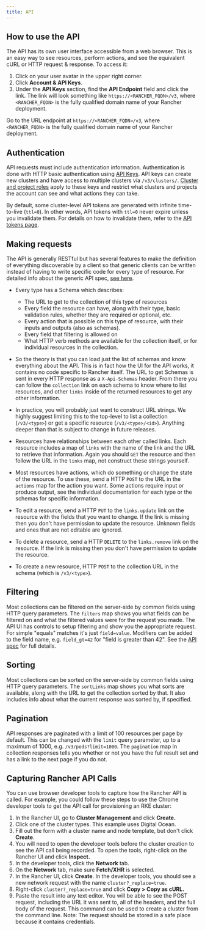 ```yaml
---
title: API
---
```


## How to use the API

The API has its own user interface accessible from a web browser.  This is an easy way to see resources, perform actions, and see the equivalent cURL or HTTP request & response.  To access it:

<Tabs>
<TabItem value="Rancher v2.6.4+">

1. Click on your user avatar in the upper right corner.
1. Click  **Account & API Keys**.
1. Under the **API Keys** section, find the **API Endpoint** field and click the link. The link will look something like `https://<RANCHER_FQDN>/v3`, where `<RANCHER_FQDN>` is the fully qualified domain name of your Rancher deployment.

</TabItem>
<TabItem value="Rancher before v2.6.4">

Go to the URL endpoint at `https://<RANCHER_FQDN>/v3`, where `<RANCHER_FQDN>` is the fully qualified domain name of your Rancher deployment.

</TabItem>
</Tabs>

## Authentication

API requests must include authentication information.  Authentication is done with HTTP basic authentication using [API Keys](../reference-guides/user-settings/api-keys.md). API keys can create new clusters and have access to multiple clusters via `/v3/clusters/`. [Cluster and project roles](../how-to-guides/new-user-guides/authentication-permissions-and-global-configuration/manage-role-based-access-control-rbac/cluster-and-project-roles.md) apply to these keys and restrict what clusters and projects the account can see and what actions they can take.

By default, some cluster-level API tokens are generated with infinite time-to-live (`ttl=0`). In other words, API tokens with `ttl=0` never expire unless you invalidate them. For details on how to invalidate them, refer to the [API tokens page](../reference-guides/about-the-api/api-tokens.md).

## Making requests

The API is generally RESTful but has several features to make the definition of everything discoverable by a client so that generic clients can be written instead of having to write specific code for every type of resource.  For detailed info about the generic API spec, [see here](https://github.com/rancher/api-spec/blob/master/specification.md).

- Every type has a Schema which describes:
  - The URL to get to the collection of this type of resources
  - Every field the resource can have, along with their type, basic validation rules, whether they are required or optional, etc.
  - Every action that is possible on this type of resource, with their inputs and outputs (also as schemas).
  - Every field that filtering is allowed on
  - What HTTP verb methods are available for the collection itself, or for individual resources in the collection.


- So the theory is that you can load just the list of schemas and know everything about the API.  This is in fact how the UI for the API works, it contains no code specific to Rancher itself.  The URL to get Schemas is sent in every HTTP response as a `X-Api-Schemas` header.  From there you can follow the `collection` link on each schema to know where to list resources, and other `links` inside of the returned resources to get any other information.

- In practice, you will probably just want to construct URL strings.  We highly suggest limiting this to the top-level to list a collection (`/v3/<type>`) or get a specific resource (`/v3/<type>/<id>`).  Anything deeper than that is subject to change in future releases.

- Resources have relationships between each other called links.  Each resource includes a map of `links` with the name of the link and the URL to retrieve that information.  Again you should `GET` the resource and then follow the URL in the `links` map, not construct these strings yourself.

- Most resources have actions, which do something or change the state of the resource.  To use these, send a HTTP `POST` to the URL in the `actions` map for the action you want.  Some actions require input or produce output, see the individual documentation for each type or the schemas for specific information.

- To edit a resource, send a HTTP `PUT` to the `links.update` link on the resource with the fields that you want to change.  If the link is missing then you don't have permission to update the resource. Unknown fields and ones that are not editable are ignored.

- To delete a resource, send a HTTP `DELETE` to the `links.remove` link on the resource.  If the link is missing then you don't have permission to update the resource.

- To create a new resource, HTTP `POST` to the collection URL in the schema (which is `/v3/<type>`).

## Filtering

Most collections can be filtered on the server-side by common fields using HTTP query parameters.  The `filters` map shows you what fields can be filtered on and what the filtered values were for the request you made.  The API UI has controls to setup filtering and show you the appropriate request.  For simple "equals" matches it's just `field=value`.  Modifiers can be added to the field name, e.g. `field_gt=42` for "field is greater than 42".  See the [API spec](https://github.com/rancher/api-spec/blob/master/specification.md#filtering) for full details.

## Sorting

Most collections can be sorted on the server-side by common fields using HTTP query parameters.  The `sortLinks` map shows you what sorts are available, along with the URL to get the collection sorted by that.  It also includes info about what the current response was sorted by, if specified.

## Pagination

API responses are paginated with a limit of 100 resources per page by default.  This can be changed with the `limit` query parameter, up to a maximum of 1000, e.g. `/v3/pods?limit=1000`.  The `pagination` map in collection responses tells you whether or not you have the full result set and has a link to the next page if you do not.

## Capturing Rancher API Calls

You can use browser developer tools to capture how the Rancher API is called. For example, you could follow these steps to use the Chrome developer tools to get the API call for provisioning an RKE cluster:

1. In the Rancher UI, go to **Cluster Management** and click **Create.**
1. Click one of the cluster types. This example uses Digital Ocean.
1. Fill out the form with a cluster name and node template, but don't click **Create**.
1. You will need to open the developer tools before the cluster creation to see the API call being recorded. To open the tools, right-click on the Rancher UI and click **Inspect.**
1. In the developer tools, click the **Network** tab.
1. On the **Network** tab, make sure **Fetch/XHR** is selected.
1. In the Rancher UI, click **Create**. In the developer tools, you should see a new network request with the name `cluster?_replace=true`.
1. Right-click `cluster?_replace=true` and click **Copy > Copy as cURL.**
1. Paste the result into any text editor. You will be able to see the POST request, including the URL it was sent to, all of the headers, and the full body of the request. This command can be used to create a cluster from the command line. Note: The request should be stored in a safe place because it contains credentials.
